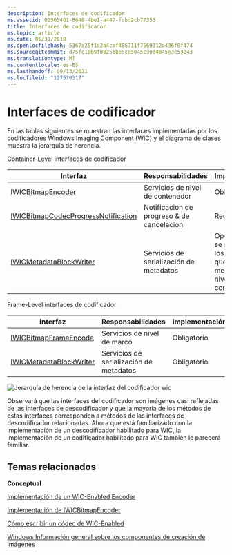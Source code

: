 ```yaml
---
description: Interfaces de codificador
ms.assetid: 02365401-8648-4be1-a447-fabd2cb77355
title: Interfaces de codificador
ms.topic: article
ms.date: 05/31/2018
ms.openlocfilehash: 5367a25f1a2a4caf486711f7569312a436f8f474
ms.sourcegitcommit: d75fc10b9f0825bbe5ce5045c90d4045e3c53243
ms.translationtype: MT
ms.contentlocale: es-ES
ms.lasthandoff: 09/13/2021
ms.locfileid: "127570317"
---
```

# <a name="encoder-interfaces"></a>Interfaces de codificador


En las tablas siguientes se muestran las interfaces implementadas por los codificadores Windows Imaging Component (WIC) y el diagrama de clases muestra la jerarquía de herencia.

Container-Level interfaces de codificador



| Interfaz                                                                                       | Responsabilidades                             | Implementación                                                             |
|-------------------------------------------------------------------------------------------------|----------------------------------------------|----------------------------------------------------------------------------|
| [IWICBitmapEncoder](-wic-imp-iwicbitmapencoder.md)                                             | Servicios de nivel de contenedor                     | Obligatorio                                                                   |
| [IWICBitmapCodecProgressNotification](-wic-imp-iwicbitmapcodecprogressnotification-encoder.md) | Notificación de progreso & de cancelación | Recomendado                                                                |
| [IWICMetadataBlockWriter](-wic-imp-iwicmetadatablockwriter.md)                                 | Servicios de serialización de metadatos              | Opcional (solo se requiere para los formatos que admiten metadatos de nivel de contenedor) |



 

Frame-Level interfaces de codificador



| Interfaz                                                       | Responsabilidades                | Implementación |
|-----------------------------------------------------------------|---------------------------------|----------------|
| [IWICBitmapFrameEncode](-wic-imp-iwicbitmapframeencode.md)     | Servicios de nivel de marco            | Obligatorio       |
| [IWICMetadataBlockWriter](-wic-imp-iwicmetadatablockwriter.md) | Servicios de serialización de metadatos | Obligatorio       |



 

![Jerarquía de herencia de la interfaz del codificador wic](graphics/wicencoderinterfaces.png)

Observará que las interfaces del codificador son imágenes casi reflejadas de las interfaces de descodificador y que la mayoría de los métodos de estas interfaces corresponden a métodos de las interfaces de descodificador relacionadas. Ahora que está familiarizado con la implementación de un descodificador habilitado para WIC, la implementación de un codificador habilitado para WIC también le parecerá familiar.

## <a name="related-topics"></a>Temas relacionados

<dl> <dt>

**Conceptual**
</dt> <dt>

[Implementación de un WIC-Enabled Encoder](-wic-implementingwicencoder.md)
</dt> <dt>

[Implementación de IWICBitmapEncoder](-wic-imp-iwicbitmapencoder.md)
</dt> <dt>

[Cómo escribir un códec de WIC-Enabled](-wic-howtowriteacodec.md)
</dt> <dt>

[Windows Información general sobre los componentes de creación de imágenes](-wic-about-windows-imaging-codec.md)
</dt> </dl>

 

 



